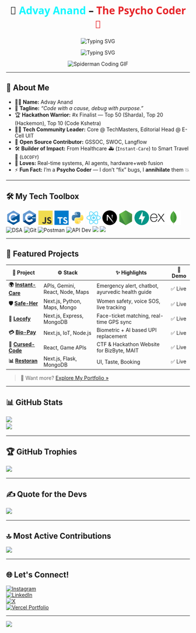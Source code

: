 <h1 align="center" style="font-family: 'Segoe UI', Tahoma, Geneva, Verdana, sans-serif;">🚀 <span style="color:#14F7FF;">Advay Anand</span> – <span style="color:#E62429;">The Psycho Coder 🤯</span></h1>

<p align="center">
  <img src="https://readme-typing-svg.herokuapp.com?font=Fira+Code&weight=600&pause=1000&color=14F7FF&center=true&vCenter=true&width=700&lines=🔥+Full-Stack+Dev+%7C+Hackathon+Champion;💡+Open+Source+Contributor+%7C+Tech-Enthusiast;💻+DSA+Fanatic+%7C+AI/ML+Explorer;⚡+Code+Mode+Always+ON..." alt="Typing SVG" />
</p>

<p align="center">
  <img src="https://readme-typing-svg.demolab.com?font=Fira+Code&size=22&pause=1000&color=E62429&center=true&vCenter=true&width=600&lines=With+Great+Power+Comes+Great+Code!;Swinging+Through+Stacks+Like+Spidey!;Saving+the+Web+One+Bug+at+a+Time+%F0%9F%91%B7%E2%9D%A4%EF%B8%8F" alt="Typing SVG" />
</p>

<p align="center">
  <img src="https://media.giphy.com/media/yoJC2A59OCZHs1LXvW/giphy.gif" width="250" alt="Spiderman Coding GIF">
</p>


---

## 💫 About Me  
- 👨‍💻 **Name:** Advay Anand  
- 🧠 **Tagline:** _“Code with a cause, debug with purpose.”_  
- 🏆 **Hackathon Warrior:** #x Finalist — Top 50 (Sharda), Top 20 (Hackemon), Top 10 (Code Kshetra)  
- 🧑‍💼 **Tech Community Leader:** Core @ TechMasters, Editorial Head @ E-Cell UIT  
- 🌱 **Open Source Contributor:** GSSOC, SWOC, Langflow  
- 🛠️ **Builder of Impact:** From Healthcare 🚑 (`Instant-Care`) to Smart Travel 🚂 (`LOCOFY`)  
- 🤖 **Loves:** Real-time systems, AI agents, hardware+web fusion  
- ⚡ **Fun Fact:** I’m a **Psycho Coder** — I don’t “fix” bugs, I **annihilate** them 💥

---

## 🛠️ My Tech Toolbox  
<p align="left">
  <img src="https://github.com/devicons/devicon/blob/master/icons/c/c-original.svg" width="40"/>
  <img src="https://github.com/devicons/devicon/blob/master/icons/cplusplus/cplusplus-original.svg" width="40"/>
  <img src="https://github.com/devicons/devicon/blob/master/icons/javascript/javascript-original.svg" width="40"/>
  <img src="https://github.com/devicons/devicon/blob/master/icons/typescript/typescript-original.svg" width="40"/>
  <img src="https://github.com/devicons/devicon/blob/master/icons/python/python-original.svg" width="40"/>
  <img src="https://github.com/devicons/devicon/blob/master/icons/react/react-original.svg" width="40"/>
  <img src="https://github.com/devicons/devicon/blob/master/icons/nextjs/nextjs-original.svg" width="40"/>
  <img src="https://github.com/devicons/devicon/blob/master/icons/nodejs/nodejs-original.svg" width="40"/>
  <img src="https://github.com/devicons/devicon/blob/master/icons/fastapi/fastapi-original.svg" width="40"/>
  <img src="https://github.com/devicons/devicon/blob/master/icons/express/express-original.svg" width="40"/>
  <img src="https://github.com/devicons/devicon/blob/master/icons/mongodb/mongodb-original.svg" width="40"/>
  <img src="https://cdn-icons-png.flaticon.com/512/5968/5968705.png" width="40" title="DSA"/>
  <img src="https://cdn-icons-png.flaticon.com/512/919/919847.png" width="40" title="Git"/>
  <img src="https://cdn-icons-png.flaticon.com/512/5968/5968672.png" width="40" title="Postman"/>
  <img src="https://cdn-icons-png.flaticon.com/512/8357/8357193.png" width="40" title="API Dev"/>
  <img src="https://www.vectorlogo.zone/logos/vercel/vercel-icon.svg" width="40"/>
  <img src="https://www.vectorlogo.zone/logos/netlify/netlify-icon.svg" width="40"/>
</p>

---

## 🚀 Featured Projects  

| 🚨 Project | ⚙️ Stack | ✨ Highlights | 🔗 Demo |
|-----------|----------|---------------|---------|
| **🌍 [Instant-Care](https://instant-care.vercel.app)** | APIs, Gemini, React, Node, Maps | Emergency alert, chatbot, ayurvedic health guide | ✅ Live |
| **🛡️ [Safe-Her](https://guardian-voice-web.lovable.app/)** | Next.js, Python, Maps, Mongo | Women safety, voice SOS, live tracking | ✅ Live |
| **🚆 [Locofy](https://train-guard.vercel.app/)** | Next.js, Express, MongoDB | Face-ticket matching, real-time GPS sync | ✅ Live |
| **💳 [Bio-Pay](https://bio-pay-connect.vercel.app/)** | Next.js, IoT, Node.js | Biometric + AI based UPI replacement | ✅ Live |
| **🧠 [Cursed-Code](https://capture-the-flag-kappa.vercel.app/)** | React, Game APIs | CTF & Hackathon Website for BizByte, MAIT | ✅ Live |
| **📊 [Restoran](https://github.com/advay77/RESTORAN)** | Next.js, Flask, MongoDB | UI, Taste, Booking | ✅ Live |

> 🧠 Want more? [Explore My Portfolio »](https://portfolio-new-plum-psi.vercel.app/)

---

## 📊 GitHub Stats

![](https://github-readme-stats.vercel.app/api?username=advay77&theme=tokyonight&hide_border=false&count_private=true&show_icons=true)  
![](https://github-readme-stats.vercel.app/api/top-langs/?username=advay77&theme=tokyonight&hide_border=false&layout=compact)

---

## 🏆 GitHub Trophies  
![](https://github-profile-trophy.vercel.app/?username=advay77&theme=radical&no-frame=true&no-bg=false&margin-w=4)

---

## ✍️ Quote for the Devs  
![](https://quotes-github-readme.vercel.app/api?type=horizontal&theme=tokyonight)

---

## 🔝 Most Active Contributions  
![](https://github-contributor-stats.vercel.app/api?username=advay77&limit=5&theme=vue-dark&combine_all_yearly_contributions=true)

---

## 🌐 Let's Connect!

[![Instagram](https://img.shields.io/badge/Instagram-%23E4405F.svg?style=flat&logo=instagram&logoColor=white)](https://instagram.com/advay_anand_7)  
[![LinkedIn](https://img.shields.io/badge/LinkedIn-%230077B5.svg?style=flat&logo=linkedin&logoColor=white)](https://linkedin.com/in/advay-anand-a89024277)  
[![X](https://img.shields.io/badge/X-%23000000.svg?style=flat&logo=X&logoColor=white)](https://x.com/AnandAdvay91289)  
[![Vercel Portfolio](https://img.shields.io/badge/My_Portfolio-000000?style=for-the-badge&logo=vercel&logoColor=white)](https://portfolio-new-plum-psi.vercel.app/)

---

[![](https://visitcount.itsvg.in/api?id=advay77&icon=4&color=0)](https://visitcount.itsvg.in)

<!-- Powered by GPRM + ChatGPT Custom Magic 🧙‍♂️ -->
